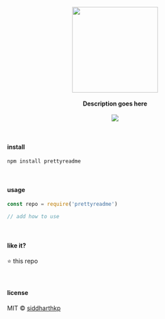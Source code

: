 <p align="center">
  <img src="https://octodex.github.com/images/codercat.jpg" height="200px"/>
  <br><br>
  <b>Description goes here</b>
  <br><br>
  <img src="https://travis-ci.org/siddharthkp/prettyreadme.svg?branch=master&maxAge=3600"/>
</p>

&nbsp;

#### install

```
npm install prettyreadme
```

&nbsp;

#### usage

```js
const repo = require('prettyreadme')

// add how to use
```

&nbsp;

#### like it?

:star: this repo

&nbsp;

#### license

MIT © [siddharthkp](https://github.com/siddharthkp)


